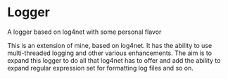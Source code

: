 Logger
======

A logger based on log4net with some personal flavor

This is an extension of mine, based on log4net. It has the ability to use multi-threaded logging and other various enhancements. The aim is to expand this logger to do all that log4net has to offer and add the ability to expand regular expression set for formatting log files and so on.
